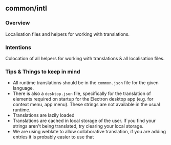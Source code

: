 ## common/intl

### Overview

Localisation files and helpers for working with translations.

### Intentions

Colocation of all helpers for working with translations & all localisation files.

### Tips & Things to keep in mind

- All runtime translations should be in the `common.json` file for the given language.
- There is also a `desktop.json` file, specifically for the translation of elements required on startup for the Electron desktop app (e.g. for context menu, app menu). These strings are not available in the usual runtime.
- Translations are lazily loaded
- Translations are cached in local storage of the user. If you find your strings aren't being translated, try clearing your local storage.
- We are using weblate to allow collaborative translation, if you are adding entries it is probably easier to use that
